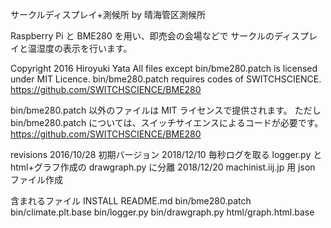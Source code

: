 サークルディスプレイ+測候所  by 晴海管区測候所

Raspberry Pi と BME280 を用い、即売会の会場などで
サークルのディスプレイと温湿度の表示を行います。

Copyright  2016  Hiroyuki Yata
All files except bin/bme280.patch is licensed under MIT Licence.
bin/bme280.patch requires codes of SWITCHSCIENCE.
https://github.com/SWITCHSCIENCE/BME280

bin/bme280.patch 以外のファイルは MIT ライセンスで提供されます。
ただし bin/bme280.patch については、スイッチサイエンスによるコードが必要です。
https://github.com/SWITCHSCIENCE/BME280

revisions
2016/10/28
初期バージョン
2018/12/10
毎秒ログを取る logger.py と html+グラフ作成の drawgraph.py に分離
2018/12/20
machinist.iij.jp 用 json ファイル作成

含まれるファイル
INSTALL
README.md
bin/bme280.patch
bin/climate.plt.base
bin/logger.py
bin/drawgraph.py
html/graph.html.base


